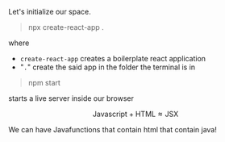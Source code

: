 Let's initialize our space.

>	npx create-react-app .

where
* `create-react-app` creates a boilerplate react application
* "`.`" create the said app in the folder the terminal is in


>	npm start

starts a live server inside our browser


$$\text{Javascript} + \text{HTML} \approx \text{JSX}$$

We can have Javafunctions that contain html that contain java!